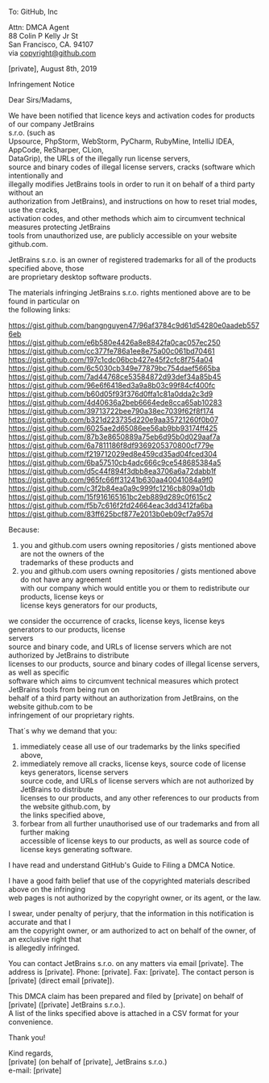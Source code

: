 To: GitHub, Inc   
   
Attn: DMCA Agent    
88 Colin P Kelly Jr St    
San Francisco, CA. 94107    
via copyright@github.com   
   
[private], August 8th, 2019   
   
Infringement Notice   
   
Dear Sirs/Madams,   
   
We have been notified that licence keys and activation codes for products of our company JetBrains    
s.r.o. (such as    
Upsource, PhpStorm, WebStorm, PyCharm, RubyMine, IntelliJ IDEA, AppCode, ReSharper, CLion,    
DataGrip), the URLs of the illegally run license servers,    
source and binary codes of illegal license servers, cracks (software which intentionally and    
illegally modifies JetBrains tools in order to run it on behalf of a third party without an    
authorization from JetBrains), and instructions on how to reset trial modes, use the cracks,    
activation codes, and other methods which aim to circumvent technical measures protecting JetBrains    
tools from unauthorized use, are publicly accessible on your website github.com.   
   
JetBrains s.r.o. is an owner of registered trademarks for all of the products specified above, those    
are proprietary desktop software products.   
   
The materials infringing JetBrains s.r.o. rights mentioned above are to be found in particular on    
the following links:   
   
https://gist.github.com/bangnguyen47/96af3784c9d61d54280e0aadeb5576eb   
https://gist.github.com/e6b580e4426a8e8842fa0cac057ec250    
https://gist.github.com/cc377fe786a1ee8e75a00c061bd70461    
https://gist.github.com/197c1cdc06bcb427e45f2cfc8f754a04    
https://gist.github.com/6c5030cb349e77879bc754daef5665ba    
https://gist.github.com/7ad44768ce53584872d93def34a85b45    
https://gist.github.com/96e6f6418ed3a9a8b03c99f84cf400fc    
https://gist.github.com/b60d05f93f376d0ffa1c81a0dda2c3d9    
https://gist.github.com/4d40636a2beb6664ede8cca65ab10283    
https://gist.github.com/39713722bee790a38ec7039f62f8f174    
https://gist.github.com/b321d223735d220e9aa35721260f0b07    
https://gist.github.com/6025ae2d65086ee56ab9bb93174ff425    
https://gist.github.com/87b3e8650889a75eb6d95b0d029aaf7a    
https://gist.github.com/6a7811186f8df9369205370800cf779e    
https://gist.github.com/f219712029ed8e459cd35ad04fced304    
https://gist.github.com/6ba57510cb4adc666c9ce548685384a5    
https://gist.github.com/d5c44f894f3dbb8ea3706a6a72dabb1f    
https://gist.github.com/965fc66ff31241b630aa40041084a9f0    
https://gist.github.com/c3f2b84ea0a9c999fc1216cb809a01db    
https://gist.github.com/15f916165161bc2eb889d289c0f615c2    
https://gist.github.com/f5b7c616f2fd24664eac3dd3412fa6ba    
https://gist.github.com/83ff625bcf877e2013b0eb09cf7a957d   
   
Because:    
1) you and github.com users owning repositories / gists mentioned above are not the owners of the    
trademarks of these products and    
2) you and github.com users owning repositories / gists mentioned above do not have any agreement    
with our company which would entitle you or them to redistribute our products, license keys or    
license keys generators for our products,   
   
we consider the occurrence of cracks, license keys, license keys generators to our products, license    
servers    
source and binary code, and URLs of license servers which are not authorized by JetBrains to distribute    
licenses to our products, source and binary codes of illegal license servers, as well as specific    
software which aims to circumvent technical measures which protect JetBrains tools from being run on    
behalf of a third party without an authorization from JetBrains, on the website github.com to be    
infringement of our proprietary rights.   
   
That´s why we demand that you:    
1) immediately cease all use of our trademarks by the links specified above,    
2) immediately remove all cracks, license keys, source code of license keys generators, license servers    
source code, and URLs of license servers which are not authorized by JetBrains to distribute    
licenses to our products, and any other references to our products from the website github.com, by    
the links specified above,    
3) forbear from all further unauthorised use of our trademarks and from all further making    
accessible of license keys to our products, as well as source code of license keys generating software.   
   
I have read and understand GitHub's Guide to Filing a DMCA Notice.   
   
I have a good faith belief that use of the copyrighted materials described above on the infringing    
web pages is not authorized by the copyright owner, or its agent, or the law.   
   
I swear, under penalty of perjury, that the information in this notification is accurate and that I    
am the copyright owner, or am authorized to act on behalf of the owner, of an exclusive right that    
is allegedly infringed.   
   
You can contact JetBrains s.r.o. on any matters via email [private]. The address is [private]. Phone: [private]. Fax: [private]. The contact person is [private] (direct email [private]).   
   
This DMCA claim has been prepared and filed by [private] on behalf of [private] ([private] JetBrains s.r.o.).      
A list of the links specified above is attached in a CSV format for your convenience.   
   
Thank you!   
   
Kind regards,      
[private] (on behalf of [private], JetBrains s.r.o.)      
e-mail: [private]  
